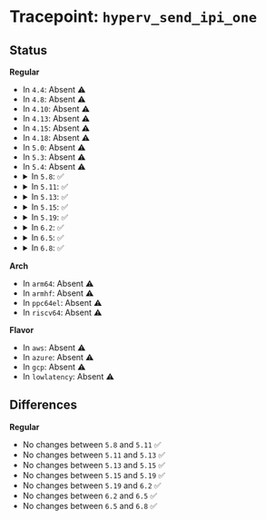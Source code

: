# Tracepoint: <code>hyperv_send_ipi_one</code>

## Status
<b>Regular</b>
<ul>
<li>
In <code>4.4</code>: Absent ⚠️
</li>
<li>
In <code>4.8</code>: Absent ⚠️
</li>
<li>
In <code>4.10</code>: Absent ⚠️
</li>
<li>
In <code>4.13</code>: Absent ⚠️
</li>
<li>
In <code>4.15</code>: Absent ⚠️
</li>
<li>
In <code>4.18</code>: Absent ⚠️
</li>
<li>
In <code>5.0</code>: Absent ⚠️
</li>
<li>
In <code>5.3</code>: Absent ⚠️
</li>
<li>
In <code>5.4</code>: Absent ⚠️
</li>
<li>
<details>
<summary>In <code>5.8</code>: ✅</summary>

Event:

```c
struct trace_event_raw_hyperv_send_ipi_one {
    struct trace_entry ent;
    int cpu;
    int vector;
    char __data[0];
};
```
Function:

```c
void trace_event_raw_event_hyperv_send_ipi_one(void *__data, int cpu, int vector);
```
</details>
</li>
<li>
<details>
<summary>In <code>5.11</code>: ✅</summary>

Event:

```c
struct trace_event_raw_hyperv_send_ipi_one {
    struct trace_entry ent;
    int cpu;
    int vector;
    char __data[0];
};
```
Function:

```c
void trace_event_raw_event_hyperv_send_ipi_one(void *__data, int cpu, int vector);
```
</details>
</li>
<li>
<details>
<summary>In <code>5.13</code>: ✅</summary>

Event:

```c
struct trace_event_raw_hyperv_send_ipi_one {
    struct trace_entry ent;
    int cpu;
    int vector;
    char __data[0];
};
```
Function:

```c
void trace_event_raw_event_hyperv_send_ipi_one(void *__data, int cpu, int vector);
```
</details>
</li>
<li>
<details>
<summary>In <code>5.15</code>: ✅</summary>

Event:

```c
struct trace_event_raw_hyperv_send_ipi_one {
    struct trace_entry ent;
    int cpu;
    int vector;
    char __data[0];
};
```
Function:

```c
void trace_event_raw_event_hyperv_send_ipi_one(void *__data, int cpu, int vector);
```
</details>
</li>
<li>
<details>
<summary>In <code>5.19</code>: ✅</summary>

Event:

```c
struct trace_event_raw_hyperv_send_ipi_one {
    struct trace_entry ent;
    int cpu;
    int vector;
    char __data[0];
};
```
Function:

```c
void trace_event_raw_event_hyperv_send_ipi_one(void *__data, int cpu, int vector);
```
</details>
</li>
<li>
<details>
<summary>In <code>6.2</code>: ✅</summary>

Event:

```c
struct trace_event_raw_hyperv_send_ipi_one {
    struct trace_entry ent;
    int cpu;
    int vector;
    char __data[0];
};
```
Function:

```c
void trace_event_raw_event_hyperv_send_ipi_one(void *__data, int cpu, int vector);
```
</details>
</li>
<li>
<details>
<summary>In <code>6.5</code>: ✅</summary>

Event:

```c
struct trace_event_raw_hyperv_send_ipi_one {
    struct trace_entry ent;
    int cpu;
    int vector;
    char __data[0];
};
```
Function:

```c
void trace_event_raw_event_hyperv_send_ipi_one(void *__data, int cpu, int vector);
```
</details>
</li>
<li>
<details>
<summary>In <code>6.8</code>: ✅</summary>

Event:

```c
struct trace_event_raw_hyperv_send_ipi_one {
    struct trace_entry ent;
    int cpu;
    int vector;
    char __data[0];
};
```
Function:

```c
void trace_event_raw_event_hyperv_send_ipi_one(void *__data, int cpu, int vector);
```
</details>
</li>
</ul>
<b>Arch</b>
<ul>
<li>
In <code>arm64</code>: Absent ⚠️
</li>
<li>
In <code>armhf</code>: Absent ⚠️
</li>
<li>
In <code>ppc64el</code>: Absent ⚠️
</li>
<li>
In <code>riscv64</code>: Absent ⚠️
</li>
</ul>
<b>Flavor</b>
<ul>
<li>
In <code>aws</code>: Absent ⚠️
</li>
<li>
In <code>azure</code>: Absent ⚠️
</li>
<li>
In <code>gcp</code>: Absent ⚠️
</li>
<li>
In <code>lowlatency</code>: Absent ⚠️
</li>
</ul>

## Differences
<b>Regular</b>
<ul>
<li>
No changes between <code>5.8</code> and <code>5.11</code> ✅
</li>
<li>
No changes between <code>5.11</code> and <code>5.13</code> ✅
</li>
<li>
No changes between <code>5.13</code> and <code>5.15</code> ✅
</li>
<li>
No changes between <code>5.15</code> and <code>5.19</code> ✅
</li>
<li>
No changes between <code>5.19</code> and <code>6.2</code> ✅
</li>
<li>
No changes between <code>6.2</code> and <code>6.5</code> ✅
</li>
<li>
No changes between <code>6.5</code> and <code>6.8</code> ✅
</li>
</ul>
